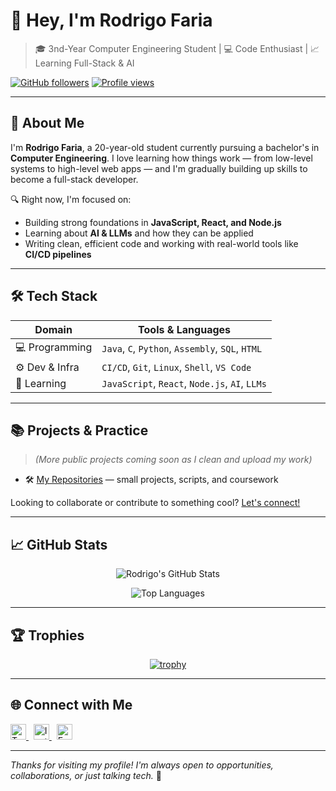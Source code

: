 # 👋 Hey, I'm Rodrigo Faria

> 🎓 3nd-Year Computer Engineering Student | 💻 Code Enthusiast | 📈 Learning Full-Stack & AI

[![GitHub followers](https://img.shields.io/github/followers/1231196?style=social)](https://github.com/1231196)
[![Profile views](https://komarev.com/ghpvc/?username=1231196&color=blue)](https://github.com/1231196)

---

## 🧠 About Me

I'm **Rodrigo Faria**, a 20-year-old student currently pursuing a bachelor's in **Computer Engineering**. I love learning how things work — from low-level systems to high-level web apps — and I'm gradually building up skills to become a full-stack developer.

🔍 Right now, I'm focused on:

- Building strong foundations in **JavaScript, React, and Node.js**
- Learning about **AI & LLMs** and how they can be applied
- Writing clean, efficient code and working with real-world tools like **CI/CD pipelines**

---

## 🛠️ Tech Stack

| Domain        | Tools & Languages |
|--------------|-------------------|
| 💻 Programming  | `Java`, `C`, `Python`, `Assembly`, `SQL`, `HTML` |
| ⚙️ Dev & Infra | `CI/CD`, `Git`, `Linux`, `Shell`, `VS Code` |
| 🌱 Learning    | `JavaScript`, `React`, `Node.js`, `AI`, `LLMs` |

---

## 📚 Projects & Practice

> *(More public projects coming soon as I clean and upload my work)*

- 🛠 [My Repositories](https://github.com/1231196?tab=repositories) — small projects, scripts, and coursework

Looking to collaborate or contribute to something cool? [Let's connect!](#-connect-with-me)

---

## 📈 GitHub Stats

<div align="center">

![Rodrigo's GitHub Stats](https://github-readme-stats.vercel.app/api?username=1231196&show_icons=true&theme=radical&hide_border=true&include_all_commits=true&count_private=true)

![Top Languages](https://github-readme-stats.vercel.app/api/top-langs/?username=1231196&layout=compact&theme=radical&hide_border=true)

</div>

---

## 🏆 Trophies

<div align="center">

[![trophy](https://github-profile-trophy.vercel.app/?username=1231196&theme=radical&no-frame=true&no-bg=true&margin-w=10)](https://github.com/ryo-ma/github-profile-trophy)

</div>

---

## 🌐 Connect with Me

<p>
  <a href="https://twitter.com/RodrigoFaria_22" target="_blank">
    <img alt="Twitter" width="25" src="https://cdn.jsdelivr.net/npm/simple-icons@v9/icons/twitter.svg" />
  </a>
  &nbsp;
  <a href="https://instagram.com/rodrigo.faria5" target="_blank">
    <img alt="Instagram" width="25" src="https://cdn.jsdelivr.net/npm/simple-icons@v9/icons/instagram.svg" />
  </a>
  &nbsp;
  <a href="mailto:your.email@example.com">
    <img alt="Email" width="25" src="https://cdn.jsdelivr.net/npm/simple-icons@v9/icons/gmail.svg" />
  </a>
</p>

---

_Thanks for visiting my profile! I'm always open to opportunities, collaborations, or just talking tech._ 🚀

